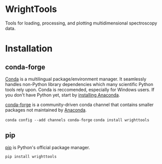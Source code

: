 # WrightTools

Tools for loading, processing, and plotting multidimensional spectroscopy data.

# Installation

## conda-forge

[Conda](https://conda.io/docs/intro.html) is a multilingual package/environment manager. It seamlessly handles non-Python library dependencies which many scientific Python tools rely upon. Conda is reccomended, especially for Windows users. If you don't have Python yet, start by [installing Anaconda](https://www.continuum.io/downloads).

[conda-forge](https://conda-forge.org/) is a community-driven conda channel that contains smaller packages not maintained by [Anaconda](https://www.continuum.io/anaconda-overview).

`conda config --add channels conda-forge`
`conda install wrighttools`

## pip

[pip](https://pypi.python.org/pypi/pip) is Python's official package manager.

`pip install wrighttools`

